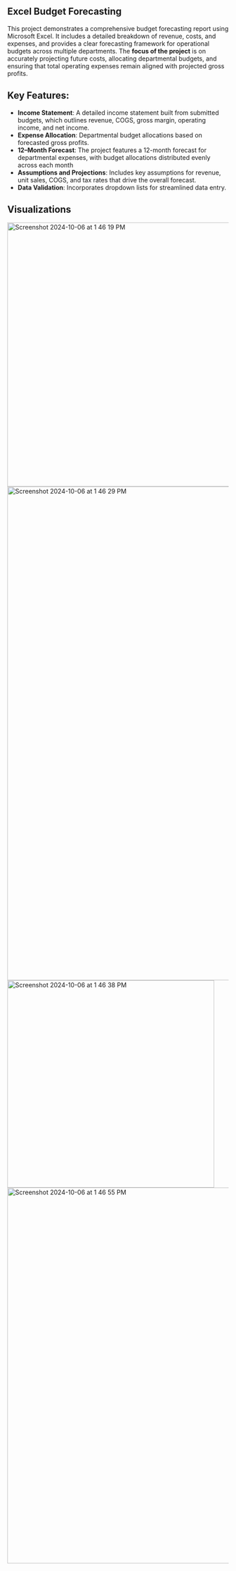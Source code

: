 ## Excel Budget Forecasting

This project demonstrates a comprehensive budget forecasting report using Microsoft Excel. It includes a detailed breakdown of revenue, costs, and expenses, and provides a clear forecasting framework for operational budgets across multiple departments. The **focus of the project** is on accurately projecting future costs, allocating departmental budgets, and ensuring that total operating expenses remain aligned with projected gross profits.

## Key Features:

- **Income Statement**: A detailed income statement built from submitted budgets, which outlines revenue, COGS, gross margin, operating income, and net income.
- **Expense Allocation**: Departmental budget allocations based on forecasted gross profits.
- **12–Month Forecast**: The project features a 12-month forecast for departmental expenses, with budget allocations distributed evenly across each month
- **Assumptions and Projections**: Includes key assumptions for revenue, unit sales, COGS, and tax rates that drive the overall forecast.
- **Data Validation**: Incorporates dropdown lists for streamlined data entry.

## Visualizations

<img width="600" alt="Screenshot 2024-10-06 at 1 46 19 PM" src="https://github.com/user-attachments/assets/5ff766bb-a538-44a9-9a28-12e7d3061c39">
<img width="1122" alt="Screenshot 2024-10-06 at 1 46 29 PM" src="https://github.com/user-attachments/assets/56cfc7a4-d126-4bb9-badf-86ad00f435b1">
<img width="471" alt="Screenshot 2024-10-06 at 1 46 38 PM" src="https://github.com/user-attachments/assets/f0695624-5a1a-4265-b667-2d484b2a7173">
<img width="854" alt="Screenshot 2024-10-06 at 1 46 55 PM" src="https://github.com/user-attachments/assets/bcc21c88-b6a2-4642-9bef-692fb47d75ef">


